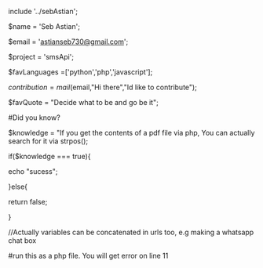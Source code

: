   include '../sebAstian';
  
  $name = 'Seb Astian';
  
  $email = 'astianseb730@gmail.com';
  
  $project = 'smsApi'; 
  
  $favLanguages =['python','php','javascript']; 
  
  $contribution = mail($email,"Hi there","Id like to contribute");
  
  $favQuote = "Decide what to be and go be it";
  
  #Did you know?
  
  $knowledge = "If you get the contents of a pdf file via php, You can actually search for it via strpos();
  
  if($knowledge === true){
  
  echo "sucess";

}else{

return false;

}

//Actually variables can be concatenated in urls too, e.g making a whatsapp chat box

#run this as a php file. You will get error on line 11
